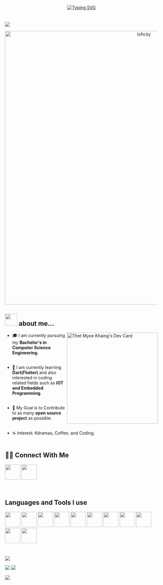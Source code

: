 <p align="center">
  <a href="https://git.io/typing-svg"><img src="https://readme-typing-svg.demolab.com?font=Fira+Code&weight=500&duration=2000&pause=1000&color=38C2FF&multiline=true&width=435&lines=Hello%2C+I'm+Thet+Myoe+Khaing+(Tomari);A+Junior+Flutter+Developer" alt="Typing SVG" /></a>
</p>

#

![](https://komarev.com/ghpvc/?username=tomari99)
<!--
- 🔭 I’m currently working on ..
- 👯 I’m looking to collaborate on ...
- 🤔 I’m looking for help with ...
- 💬 Ask me about ...
- 😄 Pronouns: ...
- ⚡ Fun fact: ...
 -->

 
<p align="center">
<img alt="loficity" width="900px" src="https://media.giphy.com/media/v1.Y2lkPTc5MGI3NjExZTB0OWtrMW4xZnV1d2s4ejN4dXp1M3MzdjR5dnZoYnJ2anRncmNoYyZlcD12MV9pbnRlcm5hbF9naWZfYnlfaWQmY3Q9Zw/iIqmM5tTjmpOB9mpbn/giphy.gif"</img>
</p>


## <img src="https://media.giphy.com/media/v1.Y2lkPTc5MGI3NjExYzhmcWg1dXZhNnBmaXZ1MGJvajE1Ymk4dXZqMnk0MzBxYWxqYzYzZyZlcD12MV9pbnRlcm5hbF9naWZfYnlfaWQmY3Q9Zw/du3J3cXyzhj75IOgvA/giphy.gif" width="40">  about me...  

<a href="https://app.daily.dev/tomari"><img align="right" src="https://api.daily.dev/devcards/54bf45090b344939b123f9a62057b244.png?r=n89" width="300" alt="Thet Myoe Khaing's Dev Card"/></a> 

* 🎓 I am currently pursuing my **Bachelor's in Computer Science Engineering**. <br><br>

* 🌱 I am currently learning **Dart(Flutter)** and also interested in coding related fields such as **IOT and Embedded Programming**. <br><br>

* 🎯 My Goal is to Contribute to as many **open source project** as possible. <br><br>

* ☕ Interest: Kdramas, Coffee, and Coding. <br><br>


## 👋🏼 Connect With Me 


<p align="left">  
<a href="https://www.linkedin.com/in/thet-myoe-khaing-7423aa26a/" target="blank"><img width="50" src="https://www.vectorlogo.zone/logos/linkedin/linkedin-icon.svg"/></a>
<a href="https://www.instagram.com/dlwlrmasboy/" target="blank"><img width="50" src="https://www.vectorlogo.zone/logos/instagram/instagram-icon.svg"/></a>
</p>

<br>

## Languages and Tools I use

<div>
  <img src="https://cdn.jsdelivr.net/gh/devicons/devicon/icons/dart/dart-original.svg" width="50" height="50" />   
  <img src="https://cdn.jsdelivr.net/gh/devicons/devicon/icons/flutter/flutter-original.svg" width="50" height="50" />
  <img src="https://cdn.jsdelivr.net/gh/devicons/devicon/icons/react/react-original.svg" width="50" height="50"/>
  <img src="https://cdn.jsdelivr.net/gh/devicons/devicon/icons/tailwindcss/tailwindcss-plain.svg" width="50" height="50"/>
  <img src="https://cdn.jsdelivr.net/gh/devicons/devicon/icons/javascript/javascript-plain.svg" width="50" height="50" />
  
  <img src="https://cdn.jsdelivr.net/gh/devicons/devicon/icons/firebase/firebase-plain.svg" width="50" height="50"  />
          
  <img src="https://cdn.jsdelivr.net/gh/devicons/devicon/icons/mongodb/mongodb-original.svg" width="50" height="50"  />
          
  <img src="https://cdn.jsdelivr.net/gh/devicons/devicon/icons/git/git-original.svg" width="50" height="50" />
  <img src="https://www.vectorlogo.zone/logos/github/github-icon.svg" width="50" height="50"/>
  <img src="https://cdn.jsdelivr.net/gh/devicons/devicon/icons/vscode/vscode-original.svg" width="50" height="50" />
  <img src="https://www.vectorlogo.zone/logos/discordapp/discordapp-icon.svg" width="50" height="50"/>
  
</div>

#

  
![](http://github-profile-summary-cards.vercel.app/api/cards/profile-details?username=tomari99&theme=2077)

![](http://github-profile-summary-cards.vercel.app/api/cards/repos-per-language?username=tomari99&theme=2077)
![](http://github-profile-summary-cards.vercel.app/api/cards/productive-time?username=tomari99&theme=2077&utcOffset=8) 

<img src="https://raw.githubusercontent.com/trinib/trinib/a5f17399d881c5651a89bfe4a621014b08346cf0/images/marquee.svg">
<!--
**tomari99/tomari99** is a ✨ _special_ ✨ repository because its `README.md` (this file) appears on your GitHub profile.

Here are some ideas to get you started:


-->

